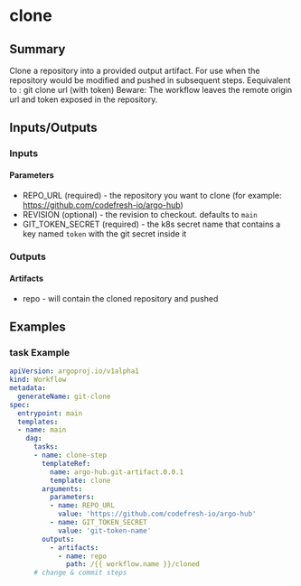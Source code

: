 # clone

## Summary
Clone a repository into a provided output artifact. For use when the repository would be modified and pushed in subsequent steps. Eequivalent to : git clone url (with token)
Beware: The workflow leaves the remote origin url and token exposed in the repository. 
## Inputs/Outputs

### Inputs
#### Parameters
* REPO_URL (required) - the repository you want to clone (for example: https://github.com/codefresh-io/argo-hub)
* REVISION (optional) - the revision to checkout. defaults to `main`
* GIT_TOKEN_SECRET (required) - the k8s secret name that contains a key named `token` with the git secret inside it

### Outputs
#### Artifacts
* repo - will contain the cloned repository and pushed

## Examples

### task Example
```yaml
apiVersion: argoproj.io/v1alpha1
kind: Workflow
metadata:
  generateName: git-clone
spec:
  entrypoint: main
  templates:
  - name: main
    dag:
      tasks:
      - name: clone-step
        templateRef:
          name: argo-hub.git-artifact.0.0.1
          template: clone
        arguments:
          parameters:
          - name: REPO_URL
            value: 'https://github.com/codefresh-io/argo-hub'
          - name: GIT_TOKEN_SECRET
            value: 'git-token-name'
        outputs:
          - artifacts:
            - name: repo
              path: /{{ workflow.name }}/cloned
      # change & commit steps
```
